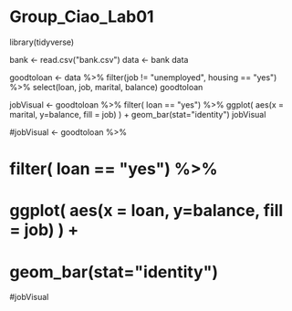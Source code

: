 # Group_Ciao_Lab01
library(tidyverse)

bank <- read.csv("bank.csv")
data <- bank
data

goodtoloan <- data %>% 
  filter(job != "unemployed", housing == "yes") %>%
  select(loan, job, marital, balance)
goodtoloan

jobVisual <- goodtoloan %>% 
  filter( loan == "yes") %>%
  ggplot( aes(x = marital, y=balance, fill = job) ) + 
  geom_bar(stat="identity") 
jobVisual


#jobVisual <- goodtoloan %>% 
#  filter( loan == "yes") %>%
#  ggplot( aes(x = loan, y=balance, fill = job) ) + 
#  geom_bar(stat="identity") 
#jobVisual



